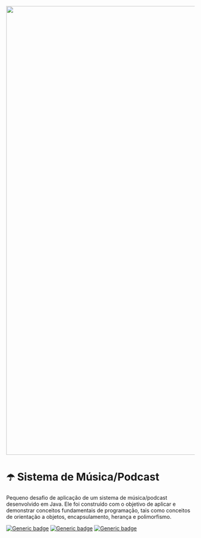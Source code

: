 <p align="center">
  <img src="https://github.com/jessiferreira/minhas-musicas/assets/121064773/0ea10a97-f3d3-4b83-b5b7-a784cc3d0d3e" alt="imagem-alura" width="1200px">
</p>

# ☂️ Sistema de Música/Podcast
Pequeno desafio de aplicação de um sistema de música/podcast desenvolvido em Java. Ele foi construído com o objetivo de aplicar e demonstrar conceitos fundamentais de programação, 
tais como conceitos de orientação a objetos, encapsulamento, herança e polimorfismo.

[![Generic badge](https://img.shields.io/badge/LINGUAGEM-Java-c125ff.svg)](https://shields.io/)&nbsp;[![Generic badge](https://img.shields.io/badge/IDE-IntelliJ-c125ff.svg)](https://shields.io/)&nbsp;[![Generic badge](https://img.shields.io/badge/STATUS-Concluído-c125ff.svg)](https://shields.io/)

